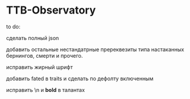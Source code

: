 # TTB-Observatory

to do:

сделать полный json

добавить остальные нестандатрные пререквезиты типа настаканных бернингов, смерти и прочего.

исправить жирный шрифт

добавить fated в traits и сделать по дефолту включенным

исправить \n и **bold** в талантах